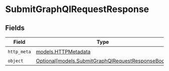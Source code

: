 # SubmitGraphQlRequestResponse


## Fields

| Field                                                                                              | Type                                                                                               | Required                                                                                           | Description                                                                                        |
| -------------------------------------------------------------------------------------------------- | -------------------------------------------------------------------------------------------------- | -------------------------------------------------------------------------------------------------- | -------------------------------------------------------------------------------------------------- |
| `http_meta`                                                                                        | [models.HTTPMetadata](../models/httpmetadata.md)                                                   | :heavy_check_mark:                                                                                 | N/A                                                                                                |
| `object`                                                                                           | [Optional[models.SubmitGraphQlRequestResponseBody]](../models/submitgraphqlrequestresponsebody.md) | :heavy_minus_sign:                                                                                 | OK                                                                                                 |